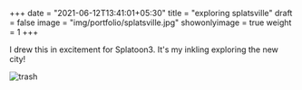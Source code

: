+++
date = "2021-06-12T13:41:01+05:30"
title = "exploring splatsville"
draft = false
image = "img/portfolio/splatsville.jpg"
showonlyimage = true
weight = 1
+++

I drew this in excitement for Splatoon3. It's my inkling exploring the new city!

![trash](/img/portfolio/splatsville.jpg)
